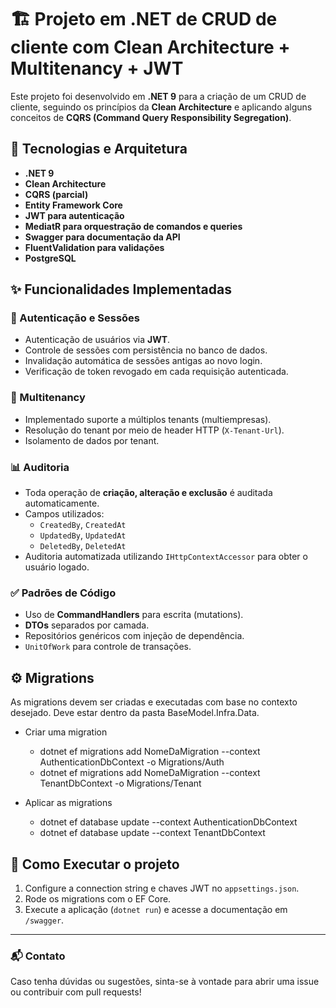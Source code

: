 # 🏗️ Projeto em .NET de CRUD de cliente com Clean Architecture + Multitenancy + JWT

Este projeto foi desenvolvido em **.NET 9** para a criação de um CRUD de cliente, seguindo os princípios da **Clean Architecture** e aplicando alguns conceitos de **CQRS (Command Query Responsibility Segregation)**.

## 🔧 Tecnologias e Arquitetura

- **.NET 9**
- **Clean Architecture**
- **CQRS (parcial)**
- **Entity Framework Core**
- **JWT para autenticação**
- **MediatR para orquestração de comandos e queries**
- **Swagger para documentação da API**
- **FluentValidation para validações**
- **PostgreSQL**

## ✨ Funcionalidades Implementadas

### 🔐 Autenticação e Sessões
- Autenticação de usuários via **JWT**.
- Controle de sessões com persistência no banco de dados.
- Invalidação automática de sessões antigas ao novo login.
- Verificação de token revogado em cada requisição autenticada.

### 🏢 Multitenancy
- Implementado suporte a múltiplos tenants (multiempresas).
- Resolução do tenant por meio de header HTTP (`X-Tenant-Url`).
- Isolamento de dados por tenant.

### 📊 Auditoria
- Toda operação de **criação, alteração e exclusão** é auditada automaticamente.
- Campos utilizados:
  - `CreatedBy`, `CreatedAt`
  - `UpdatedBy`, `UpdatedAt`
  - `DeletedBy`, `DeletedAt`
- Auditoria automatizada utilizando `IHttpContextAccessor` para obter o usuário logado.

### ✅ Padrões de Código
- Uso de **CommandHandlers** para escrita (mutations).
- **DTOs** separados por camada.
- Repositórios genéricos com injeção de dependência.
- `UnitOfWork` para controle de transações.

## ⚙️ Migrations

As migrations devem ser criadas e executadas com base no contexto desejado. Deve estar dentro da pasta BaseModel.Infra.Data.

- Criar uma migration 
  - dotnet ef migrations add NomeDaMigration --context AuthenticationDbContext -o Migrations/Auth
  - dotnet ef migrations add NomeDaMigration --context TenantDbContext -o Migrations/Tenant

- Aplicar as migrations
  - dotnet ef database update --context AuthenticationDbContext
  - dotnet ef database update --context TenantDbContext

## 🚀 Como Executar o projeto

1. Configure a connection string e chaves JWT no `appsettings.json`.
2. Rode os migrations com o EF Core.
3. Execute a aplicação (`dotnet run`) e acesse a documentação em `/swagger`.

---

### 📬 Contato

Caso tenha dúvidas ou sugestões, sinta-se à vontade para abrir uma issue ou contribuir com pull requests!

